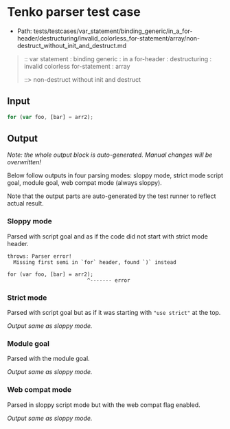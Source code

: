 # Tenko parser test case

- Path: tests/testcases/var_statement/binding_generic/in_a_for-header/destructuring/invalid_colorless_for-statement/array/non-destruct_without_init_and_destruct.md

> :: var statement : binding generic : in a for-header : destructuring : invalid colorless for-statement : array
>
> ::> non-destruct without init and destruct

## Input

`````js
for (var foo, [bar] = arr2);
`````

## Output

_Note: the whole output block is auto-generated. Manual changes will be overwritten!_

Below follow outputs in four parsing modes: sloppy mode, strict mode script goal, module goal, web compat mode (always sloppy).

Note that the output parts are auto-generated by the test runner to reflect actual result.

### Sloppy mode

Parsed with script goal and as if the code did not start with strict mode header.

`````
throws: Parser error!
  Missing first semi in `for` header, found `)` instead

for (var foo, [bar] = arr2);
                          ^------- error
`````

### Strict mode

Parsed with script goal but as if it was starting with `"use strict"` at the top.

_Output same as sloppy mode._

### Module goal

Parsed with the module goal.

_Output same as sloppy mode._

### Web compat mode

Parsed in sloppy script mode but with the web compat flag enabled.

_Output same as sloppy mode._
